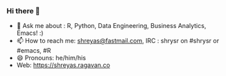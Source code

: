 ### Hi there 👋

<!--
**shrysr/shrysr** is a ✨ _special_ ✨ repository because its `README.md` (this file) appears on your GitHub profile.

Here are some ideas to get you started:

- 🔭 I’m currently working on ...
- 🌱 I’m currently learning ...
- 👯 I’m looking to collaborate on ...
- 🤔 I’m looking for help with ...
- 💬 Ask me about : R, Python, Data Engineering, Business Analytics, Emacs! :) 
- 📫 How to reach me: [shreyas@fastmail.com](mailto:shreyas@fastmail.com), IRC : shrysr on #shrysr 
- 😄 Pronouns: he/him/his
- ⚡ Fun fact: ...
-->


- 💬 Ask me about : R, Python, Data Engineering, Business Analytics, Emacs! :) 
- 📫 How to reach me: [shreyas@fastmail.com](mailto:shreyas@fastmail.com), IRC : shrysr on #shrysr or #emacs, #R
- 😄 Pronouns: he/him/his
- Web: https://shreyas.ragavan.co

